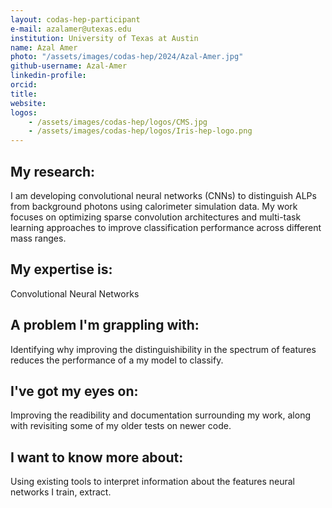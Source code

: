```yaml
---
layout: codas-hep-participant
e-mail: azalamer@utexas.edu
institution: University of Texas at Austin
name: Azal Amer
photo: "/assets/images/codas-hep/2024/Azal-Amer.jpg"
github-username: Azal-Amer
linkedin-profile: 
orcid:
title:
website:
logos:
    - /assets/images/codas-hep/logos/CMS.jpg
    - /assets/images/codas-hep/logos/Iris-hep-logo.png
---
```


## My research:
I am developing convolutional neural networks (CNNs) to distinguish ALPs from background photons using calorimeter simulation data. My work focuses on optimizing sparse convolution architectures and multi-task learning approaches to improve classification performance across different mass ranges.

## My expertise is:
Convolutional Neural Networks

## A problem I'm grappling with:
Identifying why improving the distinguishibility in the spectrum of features reduces the performance of a my model to classify. 

## I've got my eyes on:
Improving the readibility and documentation surrounding my work, along with revisiting some of my older tests on newer code. 

## I want to know more about:
Using existing tools to interpret information about the features neural networks I train, extract.